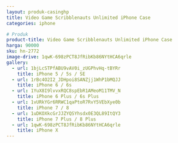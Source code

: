 ```yaml
---
layout: produk-casinghp
title: Video Game Scribblenauts Unlimited iPhone Case
categories: iphone

# Produk
product-title: Video Game Scribblenauts Unlimited iPhone Case
harga: 90000
sku: hn-2772
image-drive: 1qwK-698zPCT8JfRibKb86NYtHCA6qrle
gallery:
  - url: 1bjLcSTPfABU9vAV0i_zUGPhvHq-tBYRr
    title: iPhone 5 / 5s / SE
  - url: 1rBc4O2I2_JDHpoi8SANZjj1WhP1bMQJJ
    title: iPhone 6 / 6s
  - url: 1YuX8I9lvvxRQC8spEbR1AMeoM11TMV_N
    title: iPhone 6 Plus / 6s Plus
  - url: 1vURkYGr6RRWC1qaPtoR7RvY5VEbXye0b
    title: iPhone 7 / 8
  - url: 1uDKOXkcGrJJZYQSYhsdx0E3QL89ItQY3
    title: iPhone 7 Plus / 8 Plus
  - url: 1qwK-698zPCT8JfRibKb86NYtHCA6qrle
    title: iPhone X
---
```

